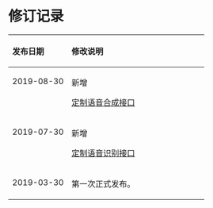 # 修订记录<a name="sis_03_0048"></a>

<a name="table1919174254614"></a>
<table><thead align="left"><tr id="row3921134214467"><th class="cellrowborder" valign="top" width="30.259999999999998%" id="mcps1.1.3.1.1"><p id="p5963483151815"><a name="p5963483151815"></a><a name="p5963483151815"></a><strong id="b53671355151815"><a name="b53671355151815"></a><a name="b53671355151815"></a>发布日期</strong></p>
</th>
<th class="cellrowborder" valign="top" width="69.74000000000001%" id="mcps1.1.3.1.2"><p id="p52412495151815"><a name="p52412495151815"></a><a name="p52412495151815"></a><strong id="b1950414151815"><a name="b1950414151815"></a><a name="b1950414151815"></a>修改说明</strong></p>
</th>
</tr>
</thead>
<tbody><tr id="row1187342173412"><td class="cellrowborder" valign="top" width="30.259999999999998%" headers="mcps1.1.3.1.1 "><p id="p75414853410"><a name="p75414853410"></a><a name="p75414853410"></a>2019-08-30</p>
</td>
<td class="cellrowborder" valign="top" width="69.74000000000001%" headers="mcps1.1.3.1.2 "><p id="p17541181340"><a name="p17541181340"></a><a name="p17541181340"></a>新增</p>
<p id="p128751414143410"><a name="p128751414143410"></a><a name="p128751414143410"></a><a href="定制语音合成接口.md">定制语音合成接口</a></p>
</td>
</tr>
<tr id="row20126195217493"><td class="cellrowborder" valign="top" width="30.259999999999998%" headers="mcps1.1.3.1.1 "><p id="p9686174934816"><a name="p9686174934816"></a><a name="p9686174934816"></a>2019-07-30</p>
</td>
<td class="cellrowborder" valign="top" width="69.74000000000001%" headers="mcps1.1.3.1.2 "><p id="p86861949204819"><a name="p86861949204819"></a><a name="p86861949204819"></a>新增</p>
<p id="p67721865013"><a name="p67721865013"></a><a name="p67721865013"></a><a href="定制语音识别接口.md">定制语音识别接口</a></p>
</td>
</tr>
<tr id="row10921114215461"><td class="cellrowborder" valign="top" width="30.259999999999998%" headers="mcps1.1.3.1.1 "><p id="p992184219464"><a name="p992184219464"></a><a name="p992184219464"></a>2019-03-30</p>
</td>
<td class="cellrowborder" valign="top" width="69.74000000000001%" headers="mcps1.1.3.1.2 "><p id="p092154215468"><a name="p092154215468"></a><a name="p092154215468"></a>第一次正式发布。</p>
</td>
</tr>
</tbody>
</table>

